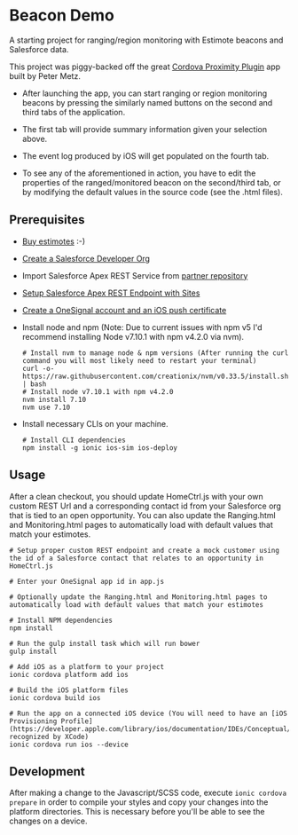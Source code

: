 Beacon Demo
=====================

A starting project for ranging/region monitoring with Estimote beacons and Salesforce data.

This project was piggy-backed off the great [Cordova Proximity Plugin](https://github.com/petermetz/cordova-plugin-ibeacon) app built by Peter Metz.

* After launching the app, you can start ranging or region monitoring beacons by pressing the similarly named buttons on the
second and third tabs of the application.

* The first tab will provide summary information given your selection above.
 
* The event log produced by iOS will get populated on the fourth tab.

* To see any of the aforementioned in action, you have to edit the properties of the ranged/monitored beacon on the
second/third tab, or by modifying the default values in the source code (see the .html files).

## Prerequisites

* [Buy estimotes](http://estimote.com/) :-)

* [Create a Salesforce Developer Org](https://developer.salesforce.com/signup)

* Import Salesforce Apex REST Service from [partner repository](https://github.com/scottbcovert/salesforce-beacon-demo-apex)

* [Setup Salesforce Apex REST Endpoint with Sites](http://www.wadewegner.com/2013/03/creating-anonymous-rest-apis-with-salesforce-com/)

* [Create a OneSignal account and an iOS push certificate](https://documentation.onesignal.com/v3.0/docs/generate-an-ios-push-certificate)

* Install node and npm (Note: Due to current issues with npm v5 I'd recommend installing Node v7.10.1 with npm v4.2.0 via nvm).

    ```
    # Install nvm to manage node & npm versions (After running the curl command you will most likely need to restart your terminal)
    curl -o- https://raw.githubusercontent.com/creationix/nvm/v0.33.5/install.sh | bash
    # Install node v7.10.1 with npm v4.2.0
    nvm install 7.10
    nvm use 7.10
    ```

* Install necessary CLIs on your machine.
    
    ```
    # Install CLI dependencies
    npm install -g ionic ios-sim ios-deploy
    ```
    
## Usage

After a clean checkout, you should update HomeCtrl.js with your own custom REST Url and a corresponding contact id from your Salesforce org that is tied to an open opportunity. You can also update the Ranging.html and Monitoring.html pages to automatically load with default values that match your estimotes.
    
    # Setup proper custom REST endpoint and create a mock customer using the id of a Salesforce contact that relates to an opportunity in HomeCtrl.js

    # Enter your OneSignal app id in app.js

    # Optionally update the Ranging.html and Monitoring.html pages to automatically load with default values that match your estimotes

    # Install NPM dependencies
    npm install
    
    # Run the gulp install task which will run bower
    gulp install
    
    # Add iOS as a platform to your project
    ionic cordova platform add ios
    
    # Build the iOS platform files
    ionic cordova build ios

    # Run the app on a connected iOS device (You will need to have an [iOS Provisioning Profile](https://developer.apple.com/library/ios/documentation/IDEs/Conceptual/AppStoreDistributionTutorial/CreatingYourTeamProvisioningProfile/CreatingYourTeamProvisioningProfile.html) recognized by XCode)
    ionic cordova run ios --device
    
## Development

After making a change to the Javascript/SCSS code, execute ``ionic cordova prepare`` in order to compile your styles and copy your changes into the 
platform directories. This is necessary before you'll be able to see the changes on a device.